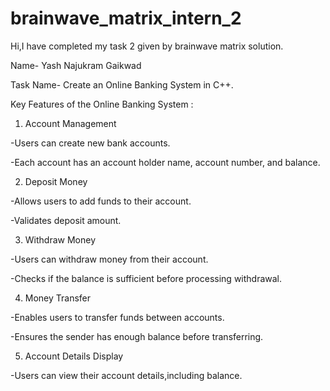 # brainwave_matrix_intern_2

Hi,I have  completed my task 2 given by brainwave matrix solution. 

Name- Yash Najukram Gaikwad

Task Name- Create an Online Banking System in C++.

Key Features of the Online Banking System :


1. Account Management

-Users can create new bank accounts.

-Each account has an account holder name, account number, and balance.



2. Deposit Money

-Allows users to add funds to their account.

-Validates deposit amount.



3. Withdraw Money

-Users can withdraw money from their account.

-Checks if the balance is sufficient before processing withdrawal.



4. Money Transfer

-Enables users to transfer funds between accounts.

-Ensures the sender has enough balance before transferring.



5. Account Details Display

-Users can view their account details,including balance.

